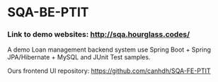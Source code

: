 # SQA-BE-PTIT
### Link to demo websites: http://sqa.hourglass.codes/

A demo Loan management backend system use Spring Boot + Spring JPA/Hibernate + MySQL and JUnit Test samples.

Ours frontend UI repository: https://github.com/canhdh/SQA-FE-PTIT
